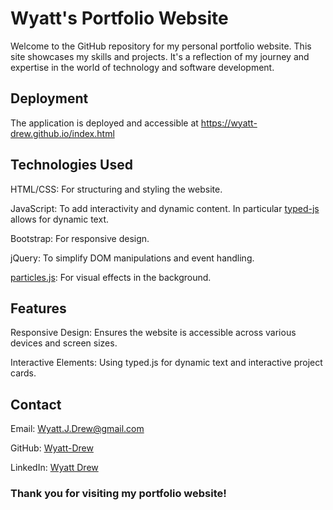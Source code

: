 # Wyatt's Portfolio Website

Welcome to the GitHub repository for my personal portfolio website. This site showcases my skills and projects. It's a reflection of my journey and expertise in the world of technology and software development.

## Deployment
The application is deployed and accessible at https://wyatt-drew.github.io/index.html

## Technologies Used

HTML/CSS: For structuring and styling the website.

JavaScript: To add interactivity and dynamic content. In particular [typed-js](https://mattboldt.com/demos/typed-js/) allows for dynamic text.

Bootstrap: For responsive design.

jQuery: To simplify DOM manipulations and event handling.

[particles.js](https://vincentgarreau.com/particles.js/): For visual effects in the background.  


## Features

Responsive Design: Ensures the website is accessible across various devices and screen sizes.

Interactive Elements: Using typed.js for dynamic text and interactive project cards.


## Contact

Email: Wyatt.J.Drew@gmail.com

GitHub: [Wyatt-Drew](https://github.com/Wyatt-Drew)

LinkedIn: [Wyatt Drew](https://www.linkedin.com/in/wyatt-drew-493290146/)


### Thank you for visiting my portfolio website!
